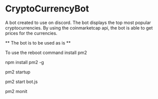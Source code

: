 # CryptoCurrencyBot

A bot created to use on discord.
The bot displays the top most popular cryptocurrencies. 
By using the coinmarketcap api, the bot is able to get prices for the currencies.

** The bot is to be used as is ** 

To use the reboot command install pm2

npm install pm2 -g

pm2 startup

pm2 start bot.js

pm2 monit

